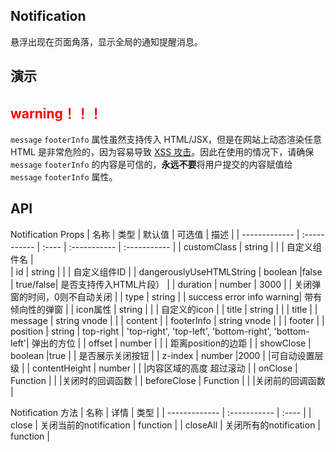 <script setup>
import { ref } from 'vue'
</script>

## Notification

悬浮出现在页面角落，显示全局的通知提醒消息。

## 演示

<preview path="./demos/notification/notification-demo1.vue" title="基本用法" description="通知内容message支持string和render函数"></preview>
<preview path="./demos/notification/notification-demo2.vue" title="是否自动关闭" description="duration为0则是默认不关闭"></preview>
<preview path="./demos/notification/notification-demo3.vue" title="带有倾向性" description="带有 icon，常用来显示「成功、警告、消息、错误」类的系统消息"></preview>
<preview path="./demos/notification/notification-demo4.vue" title="自定义弹出位置" description="可以让 Notification 从屏幕四角中的任意一角弹出"></preview>
<preview path="./demos/notification/notification-demo5.vue" title="自定义底部 | 自定义icon" description="底部可以自定义例如去跳转｜可直接送进来icon属性"></preview>

## <font color=FF0000> warning！！！ </font>

`message` `footerInfo` 属性虽然支持传入 HTML/JSX，但是在网站上动态渲染任意 HTML 是非常危险的，因为容易导致 [XSS 攻击](https://en.wikipedia.org/wiki/Cross-site_scripting)。因此在使用的情况下，请确保 `message` `footerInfo` 的内容是可信的，**永远不要**将用户提交的内容赋值给 `message` `footerInfo` 属性。

## API

Notification Props
| 名称 | 类型 | 默认值 | 可选值 | 描述 |
| ------------- | :----------- | :---- | :----------- | :----------- |
| customClass | string | | | 自定义组件名 |  
| id | string | | | 自定义组件ID |
| dangerouslyUseHTMLString | boolean |false | true/false| 是否支持传入HTML片段） |
| duration | number | 3000 | | 关闭弹窗的时间，0则不自动关闭 |
| type | string | | success error info warning| 带有倾向性的弹窗 |
| icon属性 | string | | | 自定义的icon |
| title | string | | | title |
| message | string vnode | | | content |
| footerInfo | string vnode | | | footer |
| position | string | top-right | 'top-right', 'top-left', 'bottom-right', 'bottom-left'| 弹出的方位 |
| offset | number | | | 距离position的边距 |
| showClose | boolean |true | | 是否展示关闭按钮 |
| z-index | number |2000 | |可自动设置层级 |
| contentHeight | number | | |内容区域的高度 超过滚动 |
| onClose | Function | | |关闭时的回调函数 |
| beforeClose | Function | | |关闭前的回调函数 |

Notification 方法
| 名称 | 详情 | 类型 |
| ------------- | :----------- | :---- |
| close | 关闭当前的notification | function |
| closeAll | 关闭所有的notification | function |
